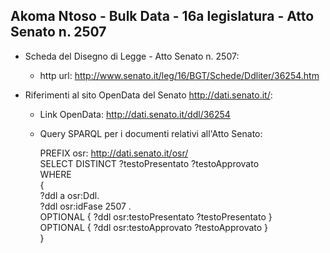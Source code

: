 ## Akoma Ntoso - Bulk Data - 16a legislatura - Atto Senato n. 2507 ##

* Scheda del Disegno di Legge - Atto Senato n. 2507:
	* http url: http://www.senato.it/leg/16/BGT/Schede/Ddliter/36254.htm

* Riferimenti al sito OpenData del Senato http://dati.senato.it/:
	* Link OpenData: http://dati.senato.it/ddl/36254
	* Query SPARQL per i documenti relativi all'Atto Senato:

        PREFIX osr: <http://dati.senato.it/osr/>  
		SELECT DISTINCT ?testoPresentato ?testoApprovato  
		WHERE  
		{  
		    ?ddl a osr:Ddl.  
		    ?ddl osr:idFase 2507 .  
		    OPTIONAL { ?ddl osr:testoPresentato ?testoPresentato }  
		    OPTIONAL { ?ddl osr:testoApprovato ?testoApprovato }  
		}
		